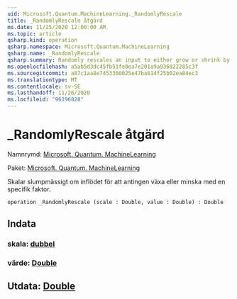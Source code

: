 ```yaml
---
uid: Microsoft.Quantum.MachineLearning._RandomlyRescale
title: _RandomlyRescale åtgärd
ms.date: 11/25/2020 12:00:00 AM
ms.topic: article
qsharp.kind: operation
qsharp.namespace: Microsoft.Quantum.MachineLearning
qsharp.name: _RandomlyRescale
qsharp.summary: Randomly rescales an input to either grow or shrink by a given factor.
ms.openlocfilehash: a5ab5d3dc45fb51fe0ea7e201a9a936822285c3f
ms.sourcegitcommit: a87c1aa8e7453360025e47ba614f25b02ea84ec3
ms.translationtype: MT
ms.contentlocale: sv-SE
ms.lasthandoff: 11/26/2020
ms.locfileid: "96196828"
---
```

# <a name="_randomlyrescale-operation"></a>_RandomlyRescale åtgärd

Namnrymd: [Microsoft. Quantum. MachineLearning](xref:Microsoft.Quantum.MachineLearning)

Paket: [Microsoft. Quantum. MachineLearning](https://nuget.org/packages/Microsoft.Quantum.MachineLearning)


Skalar slumpmässigt om inflödet för att antingen växa eller minska med en specifik faktor.

```qsharp
operation _RandomlyRescale (scale : Double, value : Double) : Double
```


## <a name="input"></a>Indata

### <a name="scale--double"></a>skala: [dubbel](xref:microsoft.quantum.lang-ref.double)




### <a name="value--double"></a>värde: [Double](xref:microsoft.quantum.lang-ref.double)





## <a name="output--double"></a>Utdata: [Double](xref:microsoft.quantum.lang-ref.double)

